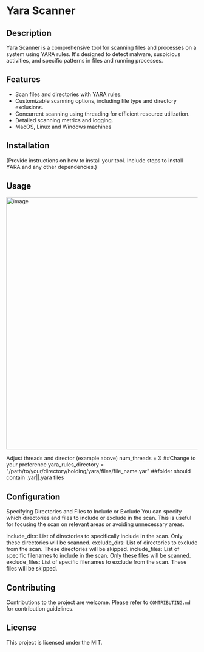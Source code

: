 # Yara Scanner

## Description
Yara Scanner is a comprehensive tool for scanning files and processes on a system using YARA rules. It's designed to detect malware, suspicious activities, and specific patterns in files and running processes.

## Features
- Scan files and directories with YARA rules.
- Customizable scanning options, including file type and directory exclusions.
- Concurrent scanning using threading for efficient resource utilization.
- Detailed scanning metrics and logging.
- MacOS, Linux and Windows machines

## Installation
(Provide instructions on how to install your tool. Include steps to install YARA and any other dependencies.)

## Usage
<img width="664" alt="image" src="https://github.com/justjohn1/yara_scanner/assets/17276975/00ded30b-86af-4e76-8c7a-a79c095f95f0">

Adjust threads and director (example above)
num_threads = X ##Change to your preference
yara_rules_directory = "/path/to/your/directory/holding/yara/files/file_name.yar" ##folder should contain .yar||.yara files

## Configuration


Specifying Directories and Files to Include or Exclude
You can specify which directories and files to include or exclude in the scan. This is useful for focusing the scan on relevant areas or avoiding unnecessary areas.

include_dirs: List of directories to specifically include in the scan. Only these directories will be scanned.
exclude_dirs: List of directories to exclude from the scan. These directories will be skipped.
include_files: List of specific filenames to include in the scan. Only these files will be scanned.
exclude_files: List of specific filenames to exclude from the scan. These files will be skipped.

## Contributing
Contributions to the project are welcome. Please refer to `CONTRIBUTING.md` for contribution guidelines.

## License
This project is licensed under the MIT.
